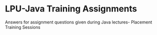 # LPU-Java Training Assignments
Answers for assignment questions given during Java lectures- Placement Training Sessions
